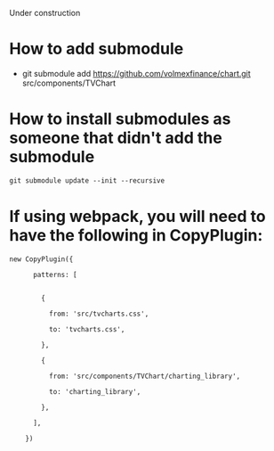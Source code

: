 Under construction

# How to add submodule

- git submodule add https://github.com/volmexfinance/chart.git src/components/TVChart

# How to install submodules as someone that didn't add the submodule

```css
git submodule update --init --recursive
```

# If using webpack, you will need to have the following in CopyPlugin:

```
new CopyPlugin({

      patterns: [


        {

          from: 'src/tvcharts.css',

          to: 'tvcharts.css',

        },

        {

          from: 'src/components/TVChart/charting_library',

          to: 'charting_library',

        },

      ],

    })
```

